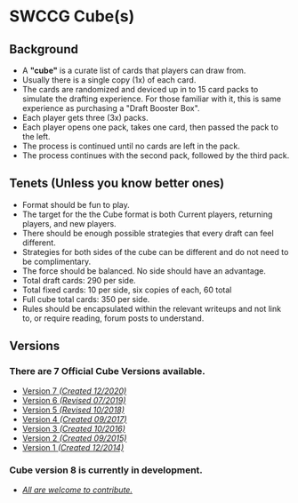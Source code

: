SWCCG Cube(s)
=============

## Background

* A **"cube"** is a curate list of cards that players can draw from.
* Usually there is a single copy (1x) of each card.
* The cards are randomized and deviced up in to 15 card packs to simulate the drafting experience. For those familiar with it, this is same experience as purchasing a "Draft Booster Box".
* Each player gets three (3x) packs.
* Each player opens one pack, takes one card, then passed the pack to the left.
* The process is continued until no cards are left in the pack.
* The process continues with the second pack, followed by the third pack.

## Tenets (Unless you know better ones)

* Format should be fun to play.
* The target for the the Cube format is both Current players, returning players, and new players.
* There should be enough possible strategies that every draft can feel different.
* Strategies for both sides of the cube can be different and do not need to be complimentary.
* The force should be balanced. No side should have an advantage.
* Total draft cards: 290 per side.
* Total fixed cards: 10 per side, six copies of each, 60 total
* Full cube total cards: 350 per side.
* Rules should be encapsulated within the relevant writeups and not link to, or require reading, forum posts to understand.

## Versions

### There are 7 Official Cube Versions available.

* [Version 7 _(Created 12/2020)_](cube7/)
* [Version 6 _(Revised 07/2019)_](cube6/)
* [Version 5 _(Revised 10/2018)_](cube5/)
* [Version 4 _(Created 09/2017)_](cube4/)
* [Version 3 _(Created 10/2016)_](cube3/)
* [Version 2 _(Created 09/2015)_](cube2/)
* [Version 1 _(Created 12/2014)_](cube1/)


### Cube version 8 is currently in development.

* _[All are welcome to contribute.](cube8/)_

